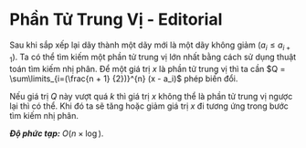 # Phần Tử Trung Vị - Editorial

Sau khi sắp xếp lại dãy thành một dãy mới là một dãy không giảm ($a_i \le a_{i + 1}$). Ta có thể tìm kiếm một phần tử trung vị lớn nhất bằng cách sử dụng thuật toán tìm kiếm nhị phân. Để một giá trị $x$ là phần tử trung vị thì ta cần $Q = \sum\limits_{i=(\frac{n + 1} {2})}^{n} (x - a_i)$ phép biến đổi. 

Nếu giá trị $Q$ này vượt quá $k$ thì giá trị $x$ không thể là phần tử trung vị ngược lại thì có thể. Khi đó ta sẽ tăng hoặc giảm giá trị $x$ đi tương ứng trong bước tìm kiếm nhị phân.

***Độ phức tạp:*** $O(n \times \log)$.